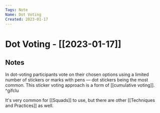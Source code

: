 ```yaml
---
Tags: Note
Name: Dot Voting
Created: 2023-01-17
---
```

# Dot Voting - [[2023-01-17]]
## Notes

In dot-voting participants vote on their chosen options using a limited number of stickers or marks with pens — dot stickers being the most common. This sticker voting approach is a form of [[cumulative voting]]. ^gifclu

It's very common for [[Squads]] to use, but there are other [[Techniques and Practices]] as well.
